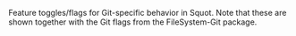 Feature toggles/flags for Git-specific behavior in Squot. Note that these are shown together with the Git flags from the FileSystem-Git package.